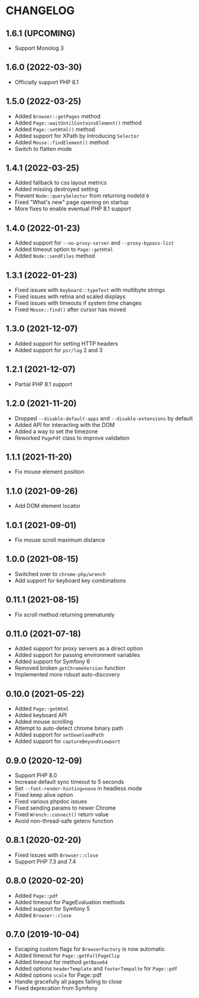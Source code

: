 # CHANGELOG


## 1.6.1 (UPCOMING)

* Support Monolog 3


## 1.6.0 (2022-03-30)

* Officially support PHP 8.1


## 1.5.0 (2022-03-25)

* Added `Browser::getPages` method
* Added `Page::waitUntilContainsElement()` method
* Added `Page::setHtml()` method
* Added support for XPath by introducing `Selector`
* Added `Mouse::findElement()` method
* Switch to flatten mode


## 1.4.1 (2022-03-25)

* Added fallback to css layout metrics
* Added missing destroyed setting
* Prevent `Node::querySelector` from returning nodeId `0`
* Fixed "What's new" page opening on startup
* More fixes to enable eventual PHP 8.1 support


## 1.4.0 (2022-01-23)

* Added support for `--no-proxy-server` and `--proxy-bypass-list`
* Added timeout option to `Page::getHtml`
* Added `Node::sendFiles` method


## 1.3.1 (2022-01-23)

* Fixed issues with `Keyboard::typeText` with multibyte strings
* Fixed issues with retina and scaled displays
* Fixed issues with timeouts if system time changes
* Fixed `Mouse::find()` after cursor has moved


## 1.3.0 (2021-12-07)

* Added support for setting HTTP headers
* Added support for `psr/log` 2 and 3


## 1.2.1 (2021-12-07)

* Partial PHP 8.1 support


## 1.2.0 (2021-11-20)

* Dropped `--disable-default-apps` and `--disable-extensions` by default
* Added API for interacting with the DOM
* Added a way to set the timezone
* Reworked `PagePdf` class to improve validation


## 1.1.1 (2021-11-20)

* Fix mouse element position


## 1.1.0 (2021-09-26)

* Add DOM element locator


## 1.0.1 (2021-09-01)

* Fix mouse scroll maximum distance


## 1.0.0 (2021-08-15)

* Switched over to `chrome-php/wrench`
* Add support for keyboard key combinations


## 0.11.1 (2021-08-15)

* Fix scroll method returning prematurely


## 0.11.0 (2021-07-18)

* Added support for proxy servers as a direct option
* Added support for passing environment variables
* Added support for Symfony 6
* Removed broken `getChromeVersion` function
* Implemented more robust auto-discovery


## 0.10.0 (2021-05-22)

* Added `Page::getHtml`
* Added keyboard API
* Added mouse scrolling
* Attempt to auto-detect chrome binary path
* Added support for `setDownloadPath`
* Added support for `captureBeyondViewport`


## 0.9.0 (2020-12-09)

* Support PHP 8.0
* Increase default sync timeout to 5 seconds
* Set `--font-render-hinting=none` in headless mode
* Fixed keep alive option
* Fixed various phpdoc issues
* Fixed sending params to newer Chrome
* Fixed `Wrench::connect()` return value
* Avoid non-thread-safe getenv function


## 0.8.1 (2020-02-20)

* Fixed issues with `Browser::close`
* Support PHP 7.3 and 7.4


## 0.8.0 (2020-02-20)

* Added `Page::pdf`
* Added timeout for PageEvaluation methods
* Added support for Symfony 5
* Added `Browser::close`


## 0.7.0 (2019-10-04)

* Escaping custom flags for `BrowserFactory` is now automatic
* Added timeout for `Page::getFullPageClip`
* Added timeout for method `getBase64`
* Added options `headerTemplate` and `footerTempalte` for `Page::pdf`
* Added options `scale` for Page::pdf
* Handle gracefully all pages failing to close
* Fixed deprecation from Symfony
